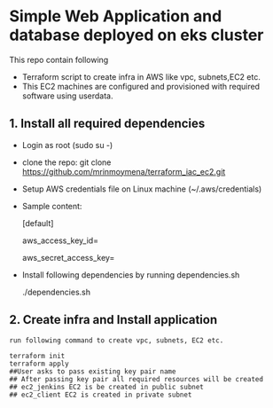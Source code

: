 # Simple Web Application and database deployed on eks cluster

This repo contain following 
  - Terraform script to create infra in AWS like vpc, subnets,EC2 etc.
  - This EC2 machines are configured and provisioned with required software using userdata.


## 1. Install all required dependencies
- Login as root (sudo su -)
- clone the repo: git clone https://github.com/mrinmoymena/terraform_iac_ec2.git
- Setup AWS credentials file on Linux machine (~/.aws/credentials)
- Sample content:
     
     [default]
     
     aws_access_key_id=
     
     aws_secret_access_key=
- Install following dependencies by running dependencies.sh
    
    ./dependencies.sh

## 2. Create infra and Install application

    run following command to create vpc, subnets, EC2 etc. 
   
    terraform init
    terraform apply 
    ##User asks to pass existing key pair name
    ## After passing key pair all required resources will be created
    ## ec2_jenkins EC2 is be created in public subnet
    ## ec2_client EC2 is created in private subnet 
